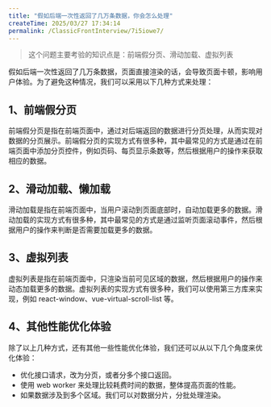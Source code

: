 ```yaml
---
title: "假如后端一次性返回了几万条数据，你会怎么处理"
createTime: 2025/03/27 17:34:14
permalink: /ClassicFrontInterview/7i5iowe7/
---
```


> 这个问题主要考验的知识点是：前端假分页、滑动加载、虚拟列表

假如后端一次性返回了几万条数据，页面直接渲染的话，会导致页面卡顿，影响用户体验。为了避免这种情况，我们可以采用以下几种方式来处理：

## 1、前端假分页

前端假分页是指在前端页面中，通过对后端返回的数据进行分页处理，从而实现对数据的分页展示。前端假分页的实现方式有很多种，其中最常见的方式是通过在前端页面中添加分页控件，例如页码、每页显示条数等，然后根据用户的操作来获取相应的数据。

## 2、滑动加载、懒加载

滑动加载是指在前端页面中，当用户滚动到页面底部时，自动加载更多的数据。滑动加载的实现方式有很多种，其中最常见的方式是通过监听页面滚动事件，然后根据用户的操作来判断是否需要加载更多的数据。

## 3、虚拟列表

虚拟列表是指在前端页面中，只渲染当前可见区域的数据，然后根据用户的操作来动态加载更多的数据。虚拟列表的实现方式有很多种，我们可以使用第三方库来实现，例如 react-window、vue-virtual-scroll-list 等。

## 4、其他性能优化体验

除了以上几种方式，还有其他一些性能优化体验，我们还可以从以下几个角度来优化体验：

- 优化接口请求，改为分页，或者分多个接口返回。
- 使用 web worker 来处理比较耗费时间的数据，整体提高页面的性能。
- 如果数据涉及到多个区域。我们可以对数据分片，分批处理渲染。
